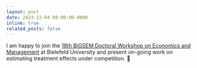 ```yaml
---
layout: post
date: 2023-12-04 08:00:00-0000
inline: true
related_posts: false
---
```


I am happy to join the [18th BiGSEM Doctoral Workshop on Economics and Management](https://www.uni-bielefeld.de/fakultaeten/wirtschaftswissenschaften/einrichtungen/bigsem/events/bigsem-doctoral-workshop-1/) at Bielefeld University and present on-going work on estimating treatment effects under competition. :christmas_tree: